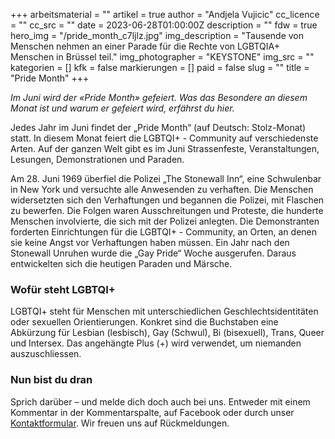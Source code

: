 +++
arbeitsmaterial = ""
artikel = true
author = "Andjela Vujicic"
cc_licence = ""
cc_src = ""
date = 2023-06-28T01:00:00Z
description = ""
fdw = true
hero_img = "/pride_month_c7ljlz.jpg"
img_description = "Tausende von Menschen nehmen an einer Parade für die Rechte von LGBTQIA+ Menschen in Brüssel teil."
img_photographer = "KEYSTONE"
img_src = ""
kategorien = []
kfk = false
markierungen = []
paid = false
slug = ""
title = "Pride Month"
+++

_Im Juni wird der «Pride Month» gefeiert. Was das Besondere an diesem Monat ist und warum er gefeiert wird, erfährst du hier._

Jedes Jahr im Juni findet der „Pride Month“ (auf Deutsch: Stolz-Monat) statt. In diesem Monat feiert die LGBTQI+ - Community auf verschiedenste Arten. Auf der ganzen Welt gibt es im Juni Strassenfeste, Veranstaltungen, Lesungen, Demonstrationen und Paraden.

Am 28. Juni 1969 überfiel die Polizei „The Stonewall Inn“, eine Schwulenbar in New York und versuchte alle Anwesenden zu verhaften. Die Menschen widersetzten sich den Verhaftungen und begannen die Polizei, mit Flaschen zu bewerfen. Die Folgen waren Ausschreitungen und Proteste, die hunderte Menschen involvierte, die sich mit der Polizei anlegten. Die Demonstranten forderten Einrichtungen für die LGBTQI+ - Community, an Orten, an denen sie keine Angst vor Verhaftungen haben müssen. Ein Jahr nach den Stonewall Unruhen wurde die „Gay Pride“ Woche ausgerufen. Daraus entwickelten sich die heutigen Paraden und Märsche.

### Wofür steht LGBTQI+

LGBTQI+ steht für Menschen mit unterschiedlichen Geschlechtsidentitäten oder sexuellen Orientierungen. Konkret sind die Buchstaben eine Abkürzung für Lesbian (lesbisch), Gay (Schwul), Bi (bisexuell), Trans, Queer und Intersex. Das angehängte Plus (+) wird verwendet, um niemanden auszuschliessen.

### Nun bist du dran

Sprich darüber – und melde dich doch auch bei uns. Entweder mit einem Kommentar in der Kommentarspalte, auf Facebook oder durch unser [Kontaktformular](https://www.chinderzytig.ch/kontakt/). Wir freuen uns auf Rückmeldungen.
